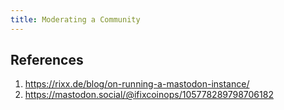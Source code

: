 ```yaml
---
title: Moderating a Community
---
```


## References

1. https://rixx.de/blog/on-running-a-mastodon-instance/
2. https://mastodon.social/@ifixcoinops/105778289798706182